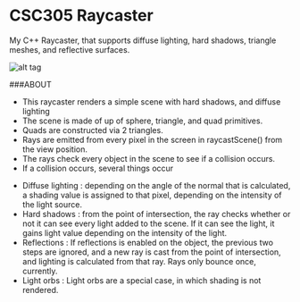 # CSC305 Raycaster
My C++ Raycaster, that supports diffuse lighting, hard shadows, triangle meshes, and reflective surfaces.

![alt tag](http://i.imgur.com/cbol8dJ.png)

###ABOUT 
- This raycaster renders a simple scene with hard shadows, and diffuse lighting 
- The scene is made of up of sphere, triangle, and quad primitives. 
- Quads are constructed via 2 triangles. 
- Rays are emitted from every pixel in the screen in raycastScene() from the view position. 
- The rays check every object in the scene to see if a collision occurs. 
- If a collision occurs, several things occur 
 * Diffuse lighting : depending on the angle of the normal that is calculated, a shading value is assigned to that pixel, depending on the intensity of the light source.
 * Hard shadows : from the point of intersection, the ray checks whether or not it can see every light added to the scene. If it can see the light, it gains light value depending on the intensity of the light. 
  * Reflections : If reflections is enabled on the object, the previous two steps are ignored, and a new ray is cast from the point of intersection, and lighting is calculated from that ray. Rays only bounce once, currently. 
  * Light orbs : Light orbs are a special case, in which shading is not rendered. 
